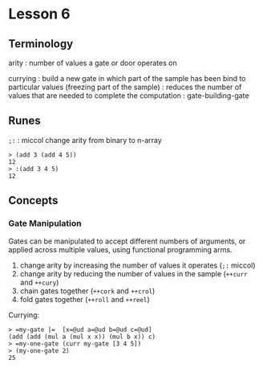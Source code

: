 # Lesson 6

## Terminology

arity
: number of values a gate or door operates on

currying
: build a new gate in which part of the sample has been bind to particular values (freezing part of the sample)
: reduces the number of values that are needed to complete the computation
: gate-building-gate

## Runes

`;:`
: miccol change arity from binary to n-array

```
> (add 3 (add 4 5))
12
> :(add 3 4 5)
12
```

## Concepts

### Gate Manipulation

Gates can be manipulated to accept different numbers of arguments, or applied across multiple values, using functional programming arms.

1. change arity by increasing the number of values it operates (`;:` miccol)
2. change arity by reducing the number of values in the sample (`++curr` and `++cury`)
3. chain gates together (`++cork` and `++crol`)
4. fold gates together (`++roll` and `++reel`)


Currying:
```
> =my-gate |=  [x=@ud a=@ud b=@ud c=@ud]
(add (add (mul a (mul x x)) (mul b x)) c)
> =my-one-gate (curr my-gate [3 4 5])
> (my-one-gate 2)
25
```
